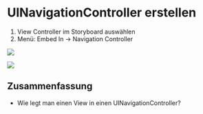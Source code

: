 # UINavigationController erstellen

1. View Controller im Storyboard auswählen
2. Menü: Embed In -\> Navigation Controller

![][image-1]

![][image-2]


## Zusammenfassung
- Wie legt man einen View in einen UINavigationController?

[image-1]:	https://static.wixstatic.com/media/4c99cb_338b4515f6cb4519943bcae41f198ba0~mv2.png/v1/fill/w_740,h_265,al_c,q_85,usm_0.66_1.00_0.01,enc_auto/4c99cb_338b4515f6cb4519943bcae41f198ba0~mv2.png
[image-2]:	https://static.wixstatic.com/media/4c99cb_965ca34dd5514039b059b0def1ee7be3~mv2.png/v1/fill/w_740,h_436,al_c,q_85,usm_0.66_1.00_0.01,enc_auto/4c99cb_965ca34dd5514039b059b0def1ee7be3~mv2.png